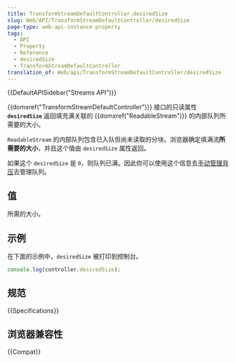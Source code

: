 ```yaml
---
title: TransformStreamDefaultController.desiredSize
slug: Web/API/TransformStreamDefaultController/desiredSize
page-type: web-api-instance-property
tags:
  - API
  - Property
  - Reference
  - desiredSize
  - TransformStreamDefaultController
translation_of: Web/api/TransformStreamDefaultController/desiredSize
---
```

{{DefaultAPISidebar("Streams API")}}

{{domxref("TransformStreamDefaultController")}} 接口的只读属性 **`desiredSize`** 返回填充满关联的 {{domxref("ReadableStream")}} 的内部队列所需要的大小。

`ReadableStream` 的内部队列包含已入队但尚未读取的分块。浏览器确定填满流**所需要的大小**，并且这个值由 `desiredSize` 属性返回。

如果这个 `desiredSize` 是 `0`，则队列已满。因此你可以使用这个信息去[手动管理背压](/zh-CN/docs/Web/API/Streams_API/Concepts#backpressure)去管理队列。

## 值

所需的大小。

## 示例

在下面的示例中，`desiredSize` 被打印到控制台。

```js
console.log(controller.desiredSize);
```

## 规范

{{Specifications}}

## 浏览器兼容性

{{Compat}}
